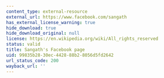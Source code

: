 ```yaml
---
content_type: external-resource
external_url: https://www.facebook.com/sangath
has_external_license_warning: true
hide_download: true
hide_download_original: null
license: https://en.wikipedia.org/wiki/All_rights_reserved
status: valid
title: Sangath's Facebook page
uid: 99835b28-30ec-4428-88b2-8056d5fd2642
url_status_code: 200
wayback_url: ''
---
```

